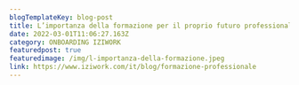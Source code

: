```yaml
---
blogTemplateKey: blog-post
title: L’importanza della formazione per il proprio futuro professionale
date: 2022-03-01T11:06:27.163Z
category: ONBOARDING IZIWORK
featuredpost: true
featuredimage: /img/l-importanza-della-formazione.jpeg
link: https://www.iziwork.com/it/blog/formazione-professionale
---
```


